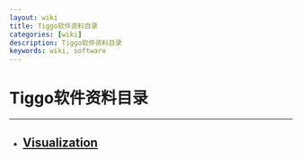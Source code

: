 ```yaml
---
layout: wiki
title: Tiggo软件资料目录
categories: [wiki]
description: Tiggo软件资料目录
keywords: wiki, software
---
```


# Tiggo软件资料目录
---
- ## [Visualization](https://sjtu-cybersmart.github.io/wiki/Tiggo/Software/Visualization/abstract)
